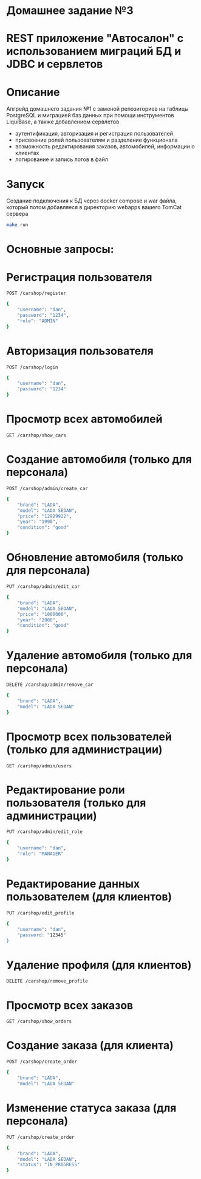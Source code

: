 # Домашнее задание №3
# REST приложение "Автосалон" с использованием миграций БД и JDBC и сервлетов
# Описание
Апгрейд домашнего задания №1 с заменой репозиториев на таблицы PostgreSQL и миграцией баз данных при
помощи инструментов LiquiBase, а также добавлением сервлетов 

- аутентификация, авторизация и регистрация пользователей
- присвоение ролей пользователям и разделение функционала
- возможность редактирования заказов, автомобилей, информации о клиентах
- логирование и запись логов в файл

# Запуск 
Создание подключения к БД через docker compose и war файла, который потом добавляеся в директорию webapps вашего TomCat сервера
```sh
make run
```

# Основные запросы:

# Регистрация пользователя
`POST /carshop/register`

```sh
{
    "username": "dan",
    "password": "1234",
    "role": "ADMIN"
}
```

# Авторизация пользователя
`POST /carshop/login`
```sh
{
    "username": "dan",
    "password": "1234"
}
```

# Просмотр всех автомобилей
`GET /carshop/show_cars`

# Создание автомобиля (только для персонала)
`POST /carshop/admin/create_car`
```sh
{
    "brand": "LADA",
    "model": "LADA SEDAN",
    "price": "12929922",
    "year": "1990",
    "condition": "good"
}
```

# Обновление автомобиля (только для персонала)
`PUT /carshop/admin/edit_car`
```sh
{
    "brand": "LADA",
    "model": "LADA SEDAN",
    "price": "1000000",
    "year": "2000",
    "condition": "good"
}
```

# Удаление автомобиля (только для персонала)
`DELETE /carshop/admin/remove_car`
```sh
{
    "brand": "LADA",
    "model": "LADA SEDAN"
}
```

# Просмотр всех пользователей (только для администрации)
`GET /carshop/admin/users`

# Редактирование роли пользователя (только для администрации)
`PUT /carshop/admin/edit_role`
```sh
{
    "username": "dan",
    "role": "MANAGER"
}
```

# Редактирование данных пользователем (для клиентов)
`PUT /carshop/edit_profile`
```sh
{
    "username": "dan",
    "password: "12345"
}
```

# Удаление профиля (для клиентов)
`DELETE /carshop/remove_profile`

# Просмотр всех заказов 
`GET /carshop/show_orders`

# Создание заказа (для клиента)
`POST /carshop/create_order`
```sh
{
    "brand": "LADA",
    "model": "LADA SEDAN"
```

# Изменение статуса заказа (для персонала)
`PUT /carshop/create_order`
```sh
{
    "brand": "LADA",
    "model": "LADA SEDAN",
    "status": "IN_PROGRESS"
}
```